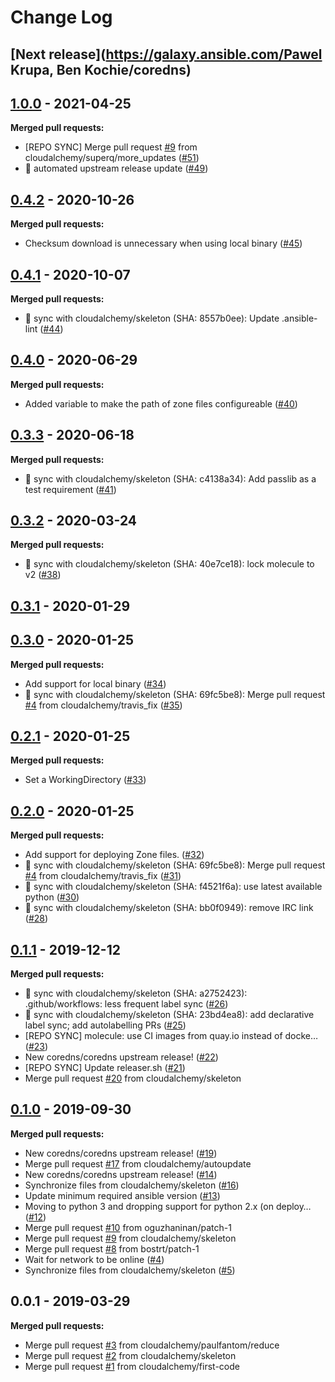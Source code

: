 # Change Log

## [**Next release**](https://galaxy.ansible.com/Pawel Krupa, Ben Kochie/coredns)

## [1.0.0] - 2021-04-25
**Merged pull requests:**

- [REPO SYNC] Merge pull request [#9](https://github.com/cloudalchemy/ansible-coredns/issues/9) from cloudalchemy/superq/more_updates ([#51](https://github.com/cloudalchemy/ansible-coredns/issues/51))
- :tada: automated upstream release update ([#49](https://github.com/cloudalchemy/ansible-coredns/issues/49))


## [0.4.2] - 2020-10-26
**Merged pull requests:**

- Checksum download is unnecessary when using local binary ([#45](https://github.com/cloudalchemy/ansible-coredns/issues/45))


## [0.4.1] - 2020-10-07
**Merged pull requests:**

- :robot: sync with cloudalchemy/skeleton (SHA: 8557b0ee): Update .ansible-lint ([#44](https://github.com/cloudalchemy/ansible-coredns/issues/44))


## [0.4.0] - 2020-06-29
**Merged pull requests:**

- Added variable to make the path of zone files configureable ([#40](https://github.com/cloudalchemy/ansible-coredns/issues/40))


## [0.3.3] - 2020-06-18
**Merged pull requests:**

- :robot: sync with cloudalchemy/skeleton (SHA: c4138a34): Add passlib as a test requirement ([#41](https://github.com/cloudalchemy/ansible-coredns/issues/41))


## [0.3.2] - 2020-03-24
**Merged pull requests:**

- :robot: sync with cloudalchemy/skeleton (SHA: 40e7ce18): lock molecule to v2 ([#38](https://github.com/cloudalchemy/ansible-coredns/issues/38))


## [0.3.1] - 2020-01-29

## [0.3.0] - 2020-01-25
**Merged pull requests:**

- Add support for local binary ([#34](https://github.com/cloudalchemy/ansible-coredns/issues/34))
- :robot: sync with cloudalchemy/skeleton (SHA: 69fc5be8): Merge pull request [#4](https://github.com/cloudalchemy/ansible-coredns/issues/4) from cloudalchemy/travis_fix ([#35](https://github.com/cloudalchemy/ansible-coredns/issues/35))


## [0.2.1] - 2020-01-25
**Merged pull requests:**

- Set a WorkingDirectory ([#33](https://github.com/cloudalchemy/ansible-coredns/issues/33))


## [0.2.0] - 2020-01-25
**Merged pull requests:**

- Add support for deploying Zone files. ([#32](https://github.com/cloudalchemy/ansible-coredns/issues/32))
- :robot: sync with cloudalchemy/skeleton (SHA: 69fc5be8): Merge pull request [#4](https://github.com/cloudalchemy/ansible-coredns/issues/4) from cloudalchemy/travis_fix ([#31](https://github.com/cloudalchemy/ansible-coredns/issues/31))
- :robot: sync with cloudalchemy/skeleton (SHA: f4521f6a): use latest available python ([#30](https://github.com/cloudalchemy/ansible-coredns/issues/30))
- :robot: sync with cloudalchemy/skeleton (SHA: bb0f0949): remove IRC link ([#28](https://github.com/cloudalchemy/ansible-coredns/issues/28))


## [0.1.1] - 2019-12-12
**Merged pull requests:**

- :robot: sync with cloudalchemy/skeleton (SHA: a2752423): .github/workflows: less frequent label sync ([#26](https://github.com/cloudalchemy/ansible-coredns/issues/26))
- :robot: sync with cloudalchemy/skeleton (SHA: 23bd4ea8): add declarative label sync; add autolabelling PRs ([#25](https://github.com/cloudalchemy/ansible-coredns/issues/25))
- [REPO SYNC] molecule: use CI images from quay.io instead of docke… ([#23](https://github.com/cloudalchemy/ansible-coredns/issues/23))
- New coredns/coredns upstream release! ([#22](https://github.com/cloudalchemy/ansible-coredns/issues/22))
- [REPO SYNC] Update releaser.sh ([#21](https://github.com/cloudalchemy/ansible-coredns/issues/21))
- Merge pull request [#20](https://github.com/cloudalchemy/ansible-coredns/issues/20) from cloudalchemy/skeleton


## [0.1.0] - 2019-09-30
**Merged pull requests:**

- New coredns/coredns upstream release! ([#19](https://github.com/cloudalchemy/ansible-coredns/issues/19))
- Merge pull request [#17](https://github.com/cloudalchemy/ansible-coredns/issues/17) from cloudalchemy/autoupdate
- New coredns/coredns upstream release! ([#14](https://github.com/cloudalchemy/ansible-coredns/issues/14))
- Synchronize files from cloudalchemy/skeleton ([#16](https://github.com/cloudalchemy/ansible-coredns/issues/16))
- Update minimum required ansible version ([#13](https://github.com/cloudalchemy/ansible-coredns/issues/13))
- Moving to python 3 and dropping support for python 2.x (on deploy… ([#12](https://github.com/cloudalchemy/ansible-coredns/issues/12))
- Merge pull request [#10](https://github.com/cloudalchemy/ansible-coredns/issues/10) from oguzhaninan/patch-1
- Merge pull request [#9](https://github.com/cloudalchemy/ansible-coredns/issues/9) from cloudalchemy/skeleton
- Merge pull request [#8](https://github.com/cloudalchemy/ansible-coredns/issues/8) from bostrt/patch-1
- Wait for network to be online ([#4](https://github.com/cloudalchemy/ansible-coredns/issues/4))
- Synchronize files from cloudalchemy/skeleton ([#5](https://github.com/cloudalchemy/ansible-coredns/issues/5))


## 0.0.1 - 2019-03-29
**Merged pull requests:**

- Merge pull request [#3](https://github.com/cloudalchemy/ansible-coredns/issues/3) from cloudalchemy/paulfantom/reduce
- Merge pull request [#2](https://github.com/cloudalchemy/ansible-coredns/issues/2) from cloudalchemy/skeleton
- Merge pull request [#1](https://github.com/cloudalchemy/ansible-coredns/issues/1) from cloudalchemy/first-code


[Unreleased]: https://github.com/cloudalchemy/ansible-coredns/compare/1.0.0...HEAD
[1.0.0]: https://github.com/cloudalchemy/ansible-coredns/compare/0.4.2...1.0.0
[0.4.2]: https://github.com/cloudalchemy/ansible-coredns/compare/0.4.1...0.4.2
[0.4.1]: https://github.com/cloudalchemy/ansible-coredns/compare/0.4.0...0.4.1
[0.4.0]: https://github.com/cloudalchemy/ansible-coredns/compare/0.3.3...0.4.0
[0.3.3]: https://github.com/cloudalchemy/ansible-coredns/compare/0.3.2...0.3.3
[0.3.2]: https://github.com/cloudalchemy/ansible-coredns/compare/0.3.1...0.3.2
[0.3.1]: https://github.com/cloudalchemy/ansible-coredns/compare/0.3.0...0.3.1
[0.3.0]: https://github.com/cloudalchemy/ansible-coredns/compare/0.2.1...0.3.0
[0.2.1]: https://github.com/cloudalchemy/ansible-coredns/compare/0.2.0...0.2.1
[0.2.0]: https://github.com/cloudalchemy/ansible-coredns/compare/0.1.1...0.2.0
[0.1.1]: https://github.com/cloudalchemy/ansible-coredns/compare/0.1.0...0.1.1
[0.1.0]: https://github.com/cloudalchemy/ansible-coredns/compare/0.0.1...0.1.0
